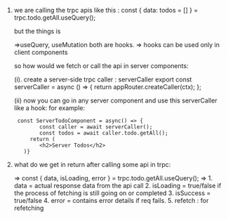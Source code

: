 1. we are calling the trpc apis like this : 
   const { data: todos = [] } = trpc.todo.getAll.useQuery();

   but the things is

   =>useQuery, useMutation both are hooks. => hooks can be used only in client components

   so how would we fetch or call the api in server components: 

   (i). create a server-side trpc caller : serverCaller 
        export const serverCaller = async () => {
              return appRouter.createCaller(ctx); };
         
   (ii) now you can go in any server component and use this
        serverCaller like a hook: 
        for example: 

        const ServerTodoComponent = async() => {
               const caller = await serverCaller(); 
               const todos = await caller.todo.getAll(); 
            return (
               <h2>Server Todos</h2>
          )}

2. what do we get in return after calling some api in trpc: 
   
   => const { data, isLoading, error } = trpc.todo.getAll.useQuery();
   => 1. data = actual response data from the api call
      2. isLoading = true/false
                     if the process of fetching is still going on or completed
      3. isSuccess = true/false
      4. error  = contains error details if req fails.
      5. refetch : for refetching 
                   
